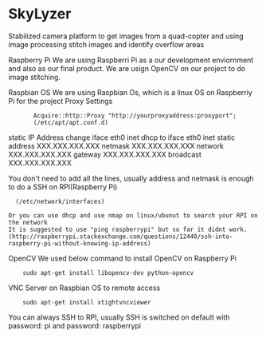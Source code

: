 # SkyLyzer
Stabilized camera platform to get images from a quad-copter and using image processing stitch images and identify overflow areas

Raspberry Pi
  We are using Raspberri Pi as a our development enviornment and also as our final product. We are usign OpenCV on our project to do image stitching. 

Raspbian OS
  We are using Raspbian Os, which is a linux OS on Raspberriy Pi for the project
   Proxy Settings
   
           Acquire::http::Proxy "http://yourproxyaddress:proxyport";
           (/etc/apt/apt.conf.d)
           
  static IP Address
  change
            iface eth0 inet dhcp
  to
            iface eth0 inet static
              address XXX.XXX.XXX.XXX
              netmask XXX.XXX.XXX.XXX
              network XXX.XXX.XXX.XXX
              gateway XXX.XXX.XXX.XXX
              broadcast XXX.XXX.XXX.XXX
              
  You don't need to add all the lines, usually address and netmask is enough to do a SSH on RPI(Raspberry Pi)
  
      (/etc/network/interfaces)
      
    Or you can use dhcp and use nmap on linux/ubunut to search your RPI on the network
    It is suggested to use "ping raspberrypi" but so far it didnt work.
    (http://raspberrypi.stackexchange.com/questions/12440/ssh-into-raspberry-pi-without-knowing-ip-address)
    
OpenCV
  We used below command to install OpenCV on Raspberry Pi
        
        sudo apt-get install libopencv-dev python-opencv
    
VNC Server on Raspbian OS to remote access
        
        sudo apt-get install xtightvncviewer

You can always SSH to RPI, usually SSH is switched on default with password: pi and password: raspberrypi
